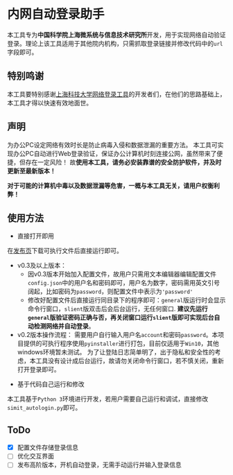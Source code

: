 # 内网自动登录助手

本工具专为**中国科学院上海微系统与信息技术研究所**开发，用于实现网络自动验证登录。理论上该工具适用于其他院内机构，只需抓取登录链接并修改代码中的`url`字段即可。

## 特别鸣谢

本工具要特别感谢[上海科技大学网络登录工具](https://github.com/ShanghaitechGeekPie/WifiLoginer)的开发者们，在他们的思路基础上，本工具才得以快速有效地面世。

## 声明

为办公PC设定网络有效时长是防止病毒入侵和数据泄漏的重要方法。
本工具可实现办公PC自动进行Web登录验证，保证办公计算机时刻连接公网，虽然带来了便捷，但存在一定风险！
故**使用本工具，请务必安装靠谱的安全防护软件，并及时更新至最新版本！**

**对于可能的计算机中毒以及数据泄漏等危害，一概与本工具无关，请用户权衡利弊！**

## 使用方法

* 直接打开即用

在[发布页](https://github.com/jcx70100/simitautologin/releases)下载可执行文件后直接运行即可。

  - v0.3及以上版本：
    + 因v0.3版本开始加入配置文件，故用户只需用文本编辑器编辑配置文件`config.json`中的用户名和密码即可，用户名为数字，密码需用英文引号阔起，比如密码为`password`，则配置文件中表示为`'password'`
    + 修改好配置文件后直接运行同目录下的程序即可：`general`版运行时会显示命令行窗口，`slient`版双击后会后台运行，无任何窗口.
    **建议先运行`general`版验证密码正确与否，再关闭窗口运行`slient`版即可实现后台自动检测网络并自动登录**。
  - v0.2版本操作流程：
需要用户自行输入用户名`account`和密码`password`。本项目提供的可执行程序使用`pyinstaller`进行打包，目前仅适用于`Win10`，其他windows环境暂未测试。
为了让登陆日志简单明了，出于隐私和安全性的考虑，本工具没有设计成后台运行，故请勿关闭命令行窗口，若不慎关闭，重新打开登录即可。

* 基于代码自己运行和修改

本工具基于`Python 3`环境进行开发，若用户需要自己运行和调试，直接修改`simit_autologin.py`即可。

## ToDo
- [x] 配置文件存储登录信息
- [ ] 优化交互界面
- [ ] 发布高阶版本，开机自动登录，无需手动运行并输入登录信息
